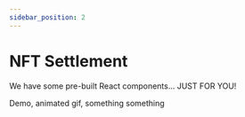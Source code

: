 ```yaml
---
sidebar_position: 2
---
```


# NFT Settlement

We have some pre-built React components... JUST FOR YOU!

Demo, animated gif, something something